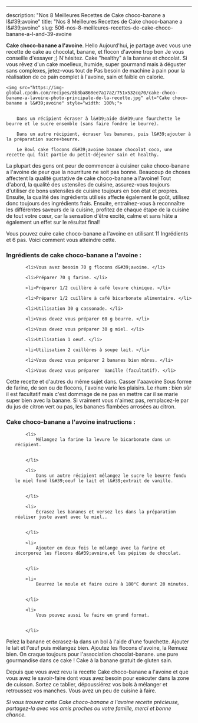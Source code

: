 ---
description: "Nos 8 Meilleures Recettes de Cake choco-banane a l&amp;#39;avoine"
title: "Nos 8 Meilleures Recettes de Cake choco-banane a l&amp;#39;avoine"
slug: 506-nos-8-meilleures-recettes-de-cake-choco-banane-a-l-and-39-avoine

<p>
	<strong>Cake choco-banane a l&#39;avoine</strong>. 
	Hello Aujourd&#39;hui, je partage avec vous une recette de cake au chocolat, banane, et flocon d&#39;avoine trop bon Je vous conseille d&#39;essayer ;) N&#39;hésitez. Cake &#34;healthy&#34; à la banane et chocolat. Si vous rêvez d&#39;un cake moelleux, humide, super gourmand mais à déguster sans complexes, jetez-vous tout de Pas besoin de machine à pain pour la réalisation de ce pain complet à l&#39;avoine, sain et faible en calorie.
</p>
<p>
	
	<img src="https://img-global.cpcdn.com/recipes/8b3ba868ee7a17a2/751x532cq70/cake-choco-banane-a-lavoine-photo-principale-de-la-recette.jpg" alt="Cake choco-banane a l&#39;avoine" style="width: 100%;">
	
	
		Dans un récipient écraser à l&#39;aide d&#39;une fourchette le beurre et le sucre ensemble (sans faire fondre le beurre).
	
		Dans un autre récipient, écraser les bananes, puis l&#39;ajouter à la préparation sucre+beurre.
	
		Le Bowl cake flocons d&#39;avoine banane chocolat coco, une recette qui fait partie du petit-déjeuner sain et healthy.
	
</p>

La plupart des gens ont peur de commencer à cuisiner cake choco-banane a l&#39;avoine de peur que la nourriture ne soit pas bonne. Beaucoup de choses affectent la qualité gustative de cake choco-banane a l&#39;avoine! Tout d'abord, la qualité des ustensiles de cuisine, assurez-vous toujours d'utiliser de bons ustensiles de cuisine toujours en bon état et propres. Ensuite, la qualité des ingrédients utilisés affecte également le goût, utilisez donc toujours des ingrédients frais. Ensuite, entraînez-vous à reconnaître les différentes saveurs de la cuisine, profitez de chaque étape de la cuisine de tout votre cœur, car la sensation d'être excité, calme et sans hâte a également un effet sur le résultat final!

<!--inarticleads1-->

Vous pouvez cuire cake choco-banane a l&#39;avoine en utilisant 11 Ingrédients et 6 pas. Voici comment vous atteindre cette.

<h3>Ingrédients de cake choco-banane a l&#39;avoine :</h3>

<ol>
	
		<li>Vous avez besoin 70 g flocons d&#39;avoine. </li>
	
		<li>Préparer 70 g farine. </li>
	
		<li>Préparer 1/2 cuillère à café levure chimique. </li>
	
		<li>Préparer 1/2 cuillère à café bicarbonate alimentaire. </li>
	
		<li>Utilisation 30 g cassonade. </li>
	
		<li>Vous devez vous préparer 60 g beurre. </li>
	
		<li>Vous devez vous préparer 30 g miel. </li>
	
		<li>Utilisation 1 oeuf. </li>
	
		<li>Utilisation 2 cuillères à soupe lait. </li>
	
		<li>Vous devez vous préparer 2 bananes bien mûres. </li>
	
		<li>Vous devez vous préparer  Vanille (facultatif). </li>
	
</ol>

Cette recette et d&#39;autres du même sujet dans. Casser l&#39;aaavoine Sous forme de farine, de son ou de flocons, l&#39;avoine varie les plaisirs. Le rhum : bien sûr il est facultatif mais c&#39;est dommage de ne pas en mettre car il se marie super bien avec la banane. Si vraiment vous n&#39;aimez pas, remplacez-le par du jus de citron vert ou pas, les bananes flambées arrosées au citron. 

<!--inarticleads2-->

<h3>Cake choco-banane a l&#39;avoine instructions :</h3>

<ol>
	
		<li>
			Mélangez la farine la levure le bicarbonate dans un récipient.
			
			
		</li>
	
		<li>
			Dans un autre récipient mélangez le sucre le beurre fondu le miel fond l&#39;oeuf le lait et l&#39;extrait de vanille.
			
			
		</li>
	
		<li>
			Écrasez les bananes et versez les dans la préparation réaliser juste avant avec le miel..
			
			
		</li>
	
		<li>
			Ajouter en deux fois le mélange avec la farine et incorporez les flocons d&#39;avoine,et les pépites de chocolat.
			
			
		</li>
	
		<li>
			Beurrez le moule et faire cuire à 180°C durant 20 minutes.
			
			
		</li>
	
		<li>
			Vous pouvez aussi le faire en grand format.
			
			
		</li>
	
</ol>

Pelez la banane et écrasez-la dans un bol à l&#39;aide d&#39;une fourchette. Ajouter le lait et l&#39;œuf puis mélangez bien. Ajoutez les flocons d&#39;avoine, la Remuez bien. On craque toujours pour l&#39;association chocolat-banane. une pure gourmandise dans ce cake ! Cake à la banane gratuit de gluten sain. 

<!--inarticleads1-->

<p>
Depuis que vous avez revu la recette Cake choco-banane a l&#39;avoine et que vous avez le savoir-faire dont vous avez besoin pour exécuter dans la zone de cuisson. Sortez ce tablier, dépoussiérez vos bols à mélanger et retroussez vos manches. Vous avez un peu de cuisine à faire.
</p>

<p>
<i>Si vous trouvez cette Cake choco-banane a l&#39;avoine recette précieuse, partagez-la avec vos amis proches ou votre famille, merci et bonne chance.</i>
</p>
